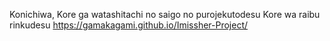 Konichiwa, Kore ga watashitachi no saigo no purojekutodesu
Kore wa raibu rinkudesu https://gamakagami.github.io/Imissher-Project/
